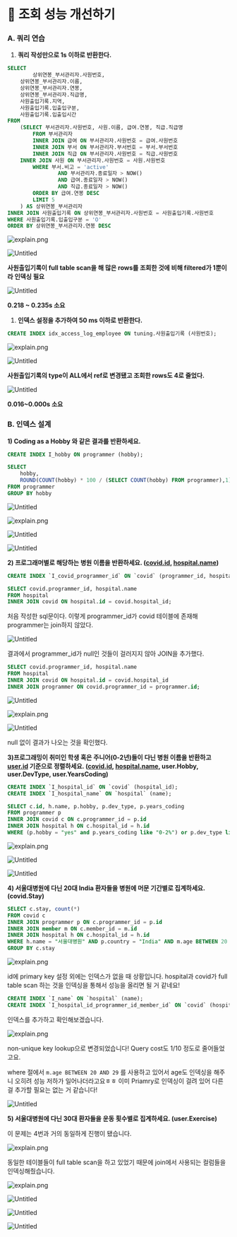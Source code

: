 # 🚀 조회 성능 개선하기

### A. 쿼리 연습

1. **쿼리 작성만으로 1s 이하로 반환한다.**

```sql
SELECT 
		상위연봉_부서관리자.사원번호,
    상위연봉_부서관리자.이름,
    상위연봉_부서관리자.연봉,
    상위연봉_부서관리자.직급명,
    사원출입기록.지역,
    사원출입기록.입출입구분,
    사원출입기록.입출입시간    
FROM 
	(SELECT 부서관리자.사원번호, 사원.이름, 급여.연봉, 직급.직급명
		FROM 부서관리자
		INNER JOIN 급여 ON 부서관리자.사원번호 = 급여.사원번호
		INNER JOIN 부서 ON 부서관리자.부서번호 = 부서.부서번호
		INNER JOIN 직급 ON 부서관리자.사원번호 = 직급.사원번호
    INNER JOIN 사원 ON 부서관리자.사원번호 = 사원.사원번호
		WHERE 부서.비고 = 'active'
				AND 부서관리자.종료일자 > NOW()
				AND 급여.종료일자 > NOW()
				AND 직급.종료일자 > NOW()
		ORDER BY 급여.연봉 DESC
		LIMIT 5
	) AS 상위연봉_부서관리자
INNER JOIN 사원출입기록 ON 상위연봉_부서관리자.사원번호 = 사원출입기록.사원번호
WHERE 사원출입기록.입출입구분 = 'O'
ORDER BY 상위연봉_부서관리자.연봉 DESC
```

![explain.png](https://s3-us-west-2.amazonaws.com/secure.notion-static.com/8d78815c-e328-49d9-873b-d0eb90e8ea87/explain.png)

![Untitled](https://s3-us-west-2.amazonaws.com/secure.notion-static.com/bbdb5376-9edd-4910-9bbe-1f333d1e89fa/Untitled.png)

**사원출입기록이 full table scan을 해 많은 rows를 조회한 것에 비해 filtered가 1뿐이라 인덱싱 필요**

![Untitled](https://s3-us-west-2.amazonaws.com/secure.notion-static.com/d3901313-bb63-4c7a-996a-9fa5ea22f7af/Untitled.png)

**0.218 ~ 0.235s 소요**

1. **인덱스 설정을 추가하여 50 ms 이하로 반환한다.**

```sql
CREATE INDEX idx_access_log_employee ON tuning.사원출입기록 (사원번호);
```

![explain.png](https://s3-us-west-2.amazonaws.com/secure.notion-static.com/b3670242-32fe-4b4a-88c7-6d75e5fe2ea5/explain.png)

![Untitled](https://s3-us-west-2.amazonaws.com/secure.notion-static.com/c3ee0c11-32c0-4a1e-86f5-5416fe40ce60/Untitled.png)

**사원출입기록의 type이 ALL에서 ref로 변경됐고 조회한 rows도 4로 줄었다.**

![Untitled](https://s3-us-west-2.amazonaws.com/secure.notion-static.com/ef9da990-dfa4-4f61-90ec-93c18c85b74a/Untitled.png)

**0.016~0.000s 소요**

### B. 인덱스 설계

**1) Coding as a Hobby 와 같은 결과를 반환하세요.**

```sql
CREATE INDEX I_hobby ON programmer (hobby);

SELECT 
    hobby,
    ROUND(COUNT(hobby) * 100 / (SELECT COUNT(hobby) FROM programmer),1) AS ratio
FROM programmer
GROUP BY hobby
```

![Untitled](https://s3-us-west-2.amazonaws.com/secure.notion-static.com/096c2657-5880-4577-9554-6bbacf40667d/Untitled.png)

![explain.png](https://s3-us-west-2.amazonaws.com/secure.notion-static.com/5db3f2aa-ea21-4727-bad5-be5d76988934/explain.png)

![Untitled](https://s3-us-west-2.amazonaws.com/secure.notion-static.com/1175f5a2-dab8-4376-af06-fa3e40ce0812/Untitled.png)

![Untitled](https://s3-us-west-2.amazonaws.com/secure.notion-static.com/74422830-157f-4e1b-80b3-61cb489d9130/Untitled.png)

**2) 프로그래머별로 해당하는 병원 이름을 반환하세요. ([covid.id](http://covid.id/), [hospital.name](http://hospital.name/))**

```sql
CREATE INDEX `I_covid_programmer_id` ON `covid` (programmer_id, hospital_id);

SELECT covid.programmer_id, hospital.name
FROM hospital
INNER JOIN covid ON hospital.id = covid.hospital_id;
```

처음 작성한 sql문이다. 이렇게 programmer_id가 covid 테이블에 존재해 programmer는 join하지 않았다.

![Untitled](https://s3-us-west-2.amazonaws.com/secure.notion-static.com/8720bd8e-0480-4756-859b-aa5fe21b3f80/Untitled.png)

결과에서 programmer_id가 null인 것들이 걸러지지 않아 JOIN을 추가했다.

```sql
SELECT covid.programmer_id, hospital.name
FROM hospital
INNER JOIN covid ON hospital.id = covid.hospital_id
INNER JOIN programmer ON covid.programmer_id = programmer.id;
```

![Untitled](https://s3-us-west-2.amazonaws.com/secure.notion-static.com/971b37b5-8ccf-4c70-a7c1-3437e7579c5a/Untitled.png)

![explain.png](https://s3-us-west-2.amazonaws.com/secure.notion-static.com/b4c2a479-90a3-4f5b-9a2b-7df5ac0d70a6/explain.png)

![Untitled](https://s3-us-west-2.amazonaws.com/secure.notion-static.com/ed6580e1-a3a7-4e01-98f5-f8a90d1a4030/Untitled.png)

null 없이 결과가 나오는 것을 확인했다.

**3)프로그래밍이 취미인 학생 혹은 주니어(0-2년)들이 다닌 병원 이름을 반환하고 [user.id](http://user.id/) 기준으로 정렬하세요. ([covid.id](http://covid.id/), [hospital.name](http://hospital.name/), user.Hobby, user.DevType, user.YearsCoding)**

```sql
CREATE INDEX `I_hospital_id` ON `covid` (hospital_id);
CREATE INDEX `I_hospital_name` ON `hospital` (name);

SELECT c.id, h.name, p.hobby, p.dev_type, p.years_coding
FROM programmer p
INNER JOIN covid c ON c.programmer_id = p.id 
INNER JOIN hospital h ON c.hospital_id = h.id 
WHERE (p.hobby = "yes" and p.years_coding like "0-2%") or p.dev_type like "%student%"
```

![explain.png](https://s3-us-west-2.amazonaws.com/secure.notion-static.com/c3e34cb5-27c4-4d7f-9096-b203b8456455/explain.png)

![Untitled](https://s3-us-west-2.amazonaws.com/secure.notion-static.com/0072b69e-2bbe-4f1b-895c-bdc74d2ba9ac/Untitled.png)

![Untitled](https://s3-us-west-2.amazonaws.com/secure.notion-static.com/6c12708a-8b9e-406f-8cd7-627061f794a7/Untitled.png)

**4) 서울대병원에 다닌 20대 India 환자들을 병원에 머문 기간별로 집계하세요. (covid.Stay)**

```sql
SELECT c.stay, count(*)
FROM covid c
INNER JOIN programmer p ON c.programmer_id = p.id 
INNER JOIN member m ON c.member_id = m.id
INNER JOIN hospital h ON c.hospital_id = h.id
WHERE h.name = "서울대병원" AND p.country = "India" AND m.age BETWEEN 20 AND 29
GROUP BY c.stay
```

![explain.png](https://s3-us-west-2.amazonaws.com/secure.notion-static.com/f6f2aec8-b949-4d52-b9b2-0f40ad2c813d/explain.png)

id에 primary key 설정 외에는 인덱스가 없을 때 상황입니다. hospital과 covid가 full table scan 하는 것을 인덱싱을 통해서 성능을 올리면 될 거 같네요!

```sql
CREATE INDEX `I_name` ON `hospital` (name);
CREATE INDEX `I_hospital_id_programmer_id_member_id` ON `covid` (hospital_id, programmer_id, member_id);
```

인덱스를 추가하고 확인해보겠습니다.

![explain.png](https://s3-us-west-2.amazonaws.com/secure.notion-static.com/88c88a41-d009-47ab-98bf-7c041392fe28/explain.png)

non-unique key lookup으로 변경되었습니다! Query cost도 1/10 정도로 줄어들었고요.

where 절에서 `m.age BETWEEN 20 AND 29` 를 사용하고 있어서 age도 인덱싱을 해주니 오히려 성능 저하가 일어나더라고요ㅎㅎ 이미 Priamry로 인덱싱이 걸려 있어 다른 걸 추가할 필요는 없는 거 같습니다!

![Untitled](https://s3-us-west-2.amazonaws.com/secure.notion-static.com/6348a211-69d4-45fe-8c2e-2450ed3a5796/Untitled.png)

**5) 서울대병원에 다닌 30대 환자들을 운동 횟수별로 집계하세요. (user.Exercise)**

이 문제는 4번과 거의 동일하게 진행이 됐습니다.

![explain.png](https://s3-us-west-2.amazonaws.com/secure.notion-static.com/8b178489-e5c5-4875-b3e6-953f59bb7264/explain.png)

동일한 테이블들이 full table scan을 하고 있었기 때문에 join에서 사용되는 컬럼들을 인덱싱해줬습니다.

![explain.png](https://s3-us-west-2.amazonaws.com/secure.notion-static.com/08fda5bb-8d25-4aa0-b894-d4d60b274142/explain.png)

![Untitled](https://s3-us-west-2.amazonaws.com/secure.notion-static.com/23bd01b5-3741-4cb0-a6d3-46e16100b487/Untitled.png)

![Untitled](https://s3-us-west-2.amazonaws.com/secure.notion-static.com/be6846aa-9dd9-40c3-b1b9-d5e3db88106f/Untitled.png)

![Untitled](https://s3-us-west-2.amazonaws.com/secure.notion-static.com/34aa7868-4ab7-4011-9f57-fd500897d683/Untitled.png)
